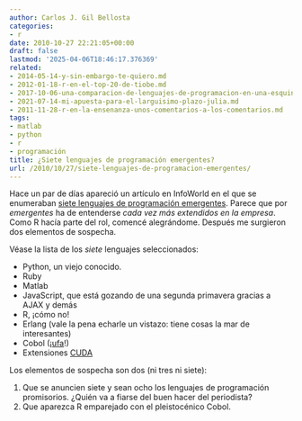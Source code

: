 ```yaml
---
author: Carlos J. Gil Bellosta
categories:
- r
date: 2010-10-27 22:21:05+00:00
draft: false
lastmod: '2025-04-06T18:46:17.376369'
related:
- 2014-05-14-y-sin-embargo-te-quiero.md
- 2012-01-18-r-en-el-top-20-de-tiobe.md
- 2017-10-06-una-comparacion-de-lenguajes-de-programacion-en-una-esquinita-pequena-de-la-economia.md
- 2021-07-14-mi-apuesta-para-el-larguisimo-plazo-julia.md
- 2011-11-28-r-en-la-ensenanza-unos-comentarios-a-los-comentarios.md
tags:
- matlab
- python
- r
- programación
title: ¿Siete lenguajes de programación emergentes?
url: /2010/10/27/siete-lenguajes-de-programacion-emergentes/
---
```


Hace un par de días apareció un artículo en InfoWorld en el que se enumeraban [siete lenguajes de programación emergentes](http://www.infoworld.com/d/developer-world/7-programming-languages-the-rise-620?page=0,0&source=footer). Parece que por _emergentes_ ha de entenderse _cada vez más extendidos en la empresa_. Como R hacía parte del rol, comencé alegrándome. Después me surgieron dos elementos de sospecha.

Véase la lista de los _siete_ lenguajes seleccionados:


* Python, un viejo conocido.
* Ruby
* Matlab
* JavaScript, que está gozando de una segunda primavera gracias a AJAX y demás
* R, ¡cómo no!
* Erlang (vale la pena echarle un vistazo: tiene cosas la mar de interesantes)
* Cobol (¡[ufa](http://buscon.rae.es/draeI/SrvltConsulta?TIPO_BUS=3&LEMA=ufa)!)
* Extensiones [CUDA](http://en.wikipedia.org/wiki/CUDA)

Los elementos de sospecha son dos (ni tres ni siete):

1. Que se anuncien siete y sean ocho los lenguajes de programación promisorios. ¿Quién va a fiarse del buen hacer del periodista?
2. Que aparezca R emparejado con el pleistocénico Cobol.